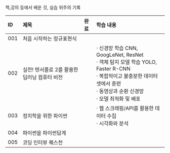 책,강의 등에서 배운 것, 실습 위주의 기록

|ID|제목|완료|학습 내용|
|:---|:---|:---|:---|
|001|처음 시작하는 정규표현식|
|002|실전! 텐서플로 2를 활용한 딥러닝 컴퓨터 비전||· 신경망 학습 CNN, GoogLeNet, ResNet <br> · 객체 탐지 모델 학습 YOLO, Faster R-CNN <br> · 복합적이고 불충분한 데이터셋에서 훈련 <br> · 동영상과 순환 신경망 <br>· 모델 최적화 및 배포|
|003|정치학을 위한 파이썬||· 웹 스크래핑/API를 활용한 데이터 수집<br>· 시각화와 분석|
|004|파이썬을 파이썬답게|||
|005|코딩 인터뷰 퀘스천|||
